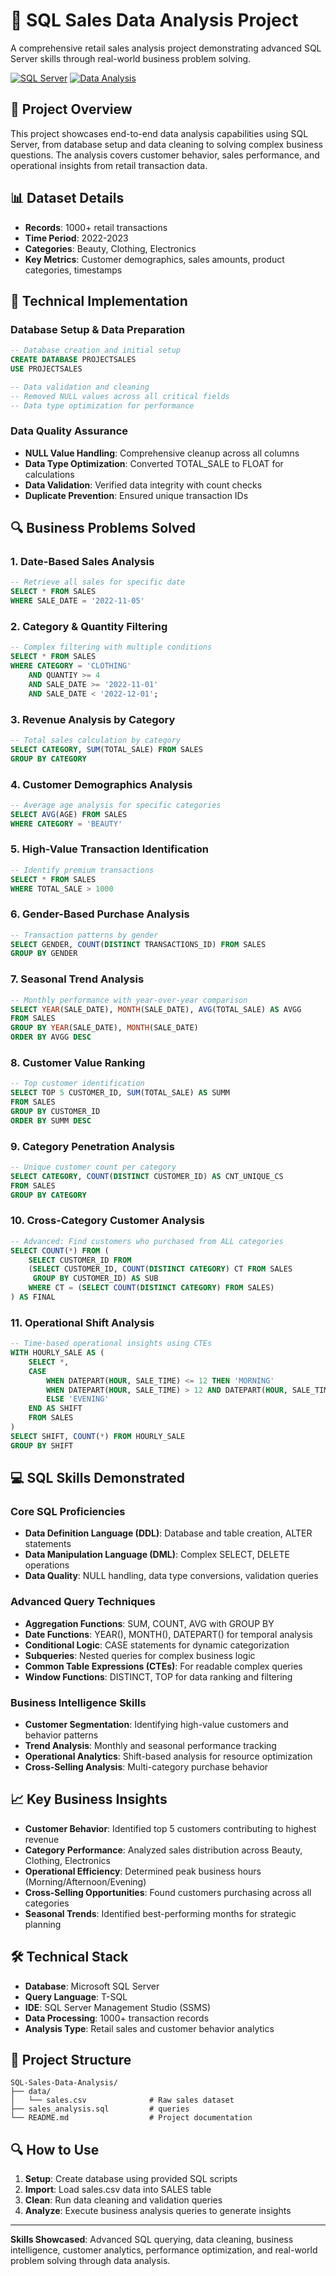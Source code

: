 # 🛒 SQL Sales Data Analysis Project

A comprehensive retail sales analysis project demonstrating advanced SQL Server skills through real-world business problem solving.

[![SQL Server](https://img.shields.io/badge/SQL%20Server-T--SQL-blue.svg)](https://www.microsoft.com/en-us/sql-server/)
[![Data Analysis](https://img.shields.io/badge/Data%20Analysis-Advanced-green.svg)](https://github.com/SharanPai21)

## 🎯 Project Overview

This project showcases end-to-end data analysis capabilities using SQL Server, from database setup and data cleaning to solving complex business questions. The analysis covers customer behavior, sales performance, and operational insights from retail transaction data.

## 📊 Dataset Details
- **Records**: 1000+ retail transactions
- **Time Period**: 2022-2023
- **Categories**: Beauty, Clothing, Electronics
- **Key Metrics**: Customer demographics, sales amounts, product categories, timestamps

## 🔧 Technical Implementation

### Database Setup & Data Preparation
```sql
-- Database creation and initial setup
CREATE DATABASE PROJECTSALES
USE PROJECTSALES

-- Data validation and cleaning
-- Removed NULL values across all critical fields
-- Data type optimization for performance
```

### Data Quality Assurance
- **NULL Value Handling**: Comprehensive cleanup across all columns
- **Data Type Optimization**: Converted TOTAL_SALE to FLOAT for calculations
- **Data Validation**: Verified data integrity with count checks
- **Duplicate Prevention**: Ensured unique transaction IDs

## 🔍 Business Problems Solved

### 1. **Date-Based Sales Analysis**
```sql
-- Retrieve all sales for specific date
SELECT * FROM SALES 
WHERE SALE_DATE = '2022-11-05'
```

### 2. **Category & Quantity Filtering**
```sql
-- Complex filtering with multiple conditions
SELECT * FROM SALES 
WHERE CATEGORY = 'CLOTHING' 
    AND QUANTIY >= 4  
    AND SALE_DATE >= '2022-11-01'
    AND SALE_DATE < '2022-12-01';
```

### 3. **Revenue Analysis by Category**
```sql
-- Total sales calculation by category
SELECT CATEGORY, SUM(TOTAL_SALE) FROM SALES
GROUP BY CATEGORY
```

### 4. **Customer Demographics Analysis**
```sql
-- Average age analysis for specific categories
SELECT AVG(AGE) FROM SALES 
WHERE CATEGORY = 'BEAUTY'
```

### 5. **High-Value Transaction Identification**
```sql
-- Identify premium transactions
SELECT * FROM SALES
WHERE TOTAL_SALE > 1000
```

### 6. **Gender-Based Purchase Analysis**
```sql
-- Transaction patterns by gender
SELECT GENDER, COUNT(DISTINCT TRANSACTIONS_ID) FROM SALES
GROUP BY GENDER
```

### 7. **Seasonal Trend Analysis**
```sql
-- Monthly performance with year-over-year comparison
SELECT YEAR(SALE_DATE), MONTH(SALE_DATE), AVG(TOTAL_SALE) AS AVGG 
FROM SALES
GROUP BY YEAR(SALE_DATE), MONTH(SALE_DATE)
ORDER BY AVGG DESC
```

### 8. **Customer Value Ranking**
```sql
-- Top customer identification
SELECT TOP 5 CUSTOMER_ID, SUM(TOTAL_SALE) AS SUMM 
FROM SALES 
GROUP BY CUSTOMER_ID
ORDER BY SUMM DESC
```

### 9. **Category Penetration Analysis**
```sql
-- Unique customer count per category
SELECT CATEGORY, COUNT(DISTINCT CUSTOMER_ID) AS CNT_UNIQUE_CS
FROM SALES
GROUP BY CATEGORY
```

### 10. **Cross-Category Customer Analysis**
```sql
-- Advanced: Find customers who purchased from ALL categories
SELECT COUNT(*) FROM (
    SELECT CUSTOMER_ID FROM
    (SELECT CUSTOMER_ID, COUNT(DISTINCT CATEGORY) CT FROM SALES
     GROUP BY CUSTOMER_ID) AS SUB
    WHERE CT = (SELECT COUNT(DISTINCT CATEGORY) FROM SALES)
) AS FINAL
```

### 11. **Operational Shift Analysis**
```sql
-- Time-based operational insights using CTEs
WITH HOURLY_SALE AS (
    SELECT *,
    CASE 
        WHEN DATEPART(HOUR, SALE_TIME) <= 12 THEN 'MORNING'
        WHEN DATEPART(HOUR, SALE_TIME) > 12 AND DATEPART(HOUR, SALE_TIME) <= 17 THEN 'AFTERNOON'
        ELSE 'EVENING'
    END AS SHIFT
    FROM SALES
)
SELECT SHIFT, COUNT(*) FROM HOURLY_SALE 
GROUP BY SHIFT
```

## 💻 SQL Skills Demonstrated

### **Core SQL Proficiencies**
- **Data Definition Language (DDL)**: Database and table creation, ALTER statements
- **Data Manipulation Language (DML)**: Complex SELECT, DELETE operations
- **Data Quality**: NULL handling, data type conversions, validation queries

### **Advanced Query Techniques**
- **Aggregation Functions**: SUM, COUNT, AVG with GROUP BY
- **Date Functions**: YEAR(), MONTH(), DATEPART() for temporal analysis
- **Conditional Logic**: CASE statements for dynamic categorization
- **Subqueries**: Nested queries for complex business logic
- **Common Table Expressions (CTEs)**: For readable complex queries
- **Window Functions**: DISTINCT, TOP for data ranking and filtering

### **Business Intelligence Skills**
- **Customer Segmentation**: Identifying high-value customers and behavior patterns
- **Trend Analysis**: Monthly and seasonal performance tracking
- **Operational Analytics**: Shift-based analysis for resource optimization
- **Cross-Selling Analysis**: Multi-category purchase behavior

## 📈 Key Business Insights

- **Customer Behavior**: Identified top 5 customers contributing to highest revenue
- **Category Performance**: Analyzed sales distribution across Beauty, Clothing, Electronics
- **Operational Efficiency**: Determined peak business hours (Morning/Afternoon/Evening)
- **Cross-Selling Opportunities**: Found customers purchasing across all categories
- **Seasonal Trends**: Identified best-performing months for strategic planning

## 🛠 Technical Stack
- **Database**: Microsoft SQL Server
- **Query Language**: T-SQL
- **IDE**: SQL Server Management Studio (SSMS)
- **Data Processing**: 1000+ transaction records
- **Analysis Type**: Retail sales and customer behavior analytics

## 🚀 Project Structure
```
SQL-Sales-Data-Analysis/
├── data/
│   └── sales.csv              # Raw sales dataset
├── sales_analysis.sql         # queries
└── README.md                  # Project documentation
```

## 🔍 How to Use
1. **Setup**: Create database using provided SQL scripts
2. **Import**: Load sales.csv data into SALES table
3. **Clean**: Run data cleaning and validation queries
4. **Analyze**: Execute business analysis queries to generate insights

---

**Skills Showcased**: Advanced SQL querying, data cleaning, business intelligence, customer analytics, performance optimization, and real-world problem solving through data analysis.
